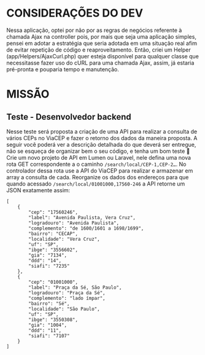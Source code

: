 # CONSIDERAÇÕES DO DEV
Nessa aplicação, optei por não por as regras de negócios referente à chamada Ajax na controller pois, por mais que seja uma aplicação simples, pensei em adotar a estratégia que seria adotada em uma situação real afim de evitar repetição de código e reaproveitamento. Então, criei um Helper (app/Helpers/AjaxCurl.php) quer esteja disponível para  qualquer classe que necessitasse fazer uso do cURL para uma chamada Ajax, assim, já estaria pré-pronta e pouparia tempo e manutenção.


# MISSÃO
## Teste - Desenvolvedor backend
Nesse teste será proposta a criação de uma API para realizar a consulta de vários CEPs no ViaCEP e fazer o retorno dos dados da maneira proposta. A seguir você poderá ver a descrição detalhada do que deverá ser entregue, não se esqueça de organizar bem o seu código, e tenha um bom teste 🙂​
Crie um novo projeto de API em Lumen ou Laravel, nele defina uma nova rota GET correspondente a o caminho `/search/local/CEP-1,CEP-2…`.
No controlador dessa rota use a API do ViaCEP para realizar e armazenar em array a consulta de cada.
Reorganize os dados dos endereços para que quando acessado `/search/local/01001000,17560-246` a API retorne um JSON exatamente assim:

    [
        {
            "cep": "17560246",
            "label": "Avenida Paulista, Vera Cruz",
            "logradouro": "Avenida Paulista",
            "complemento": "de 1600/1601 a 1698/1699",
            "bairro": "CECAP",
            "localidade": "Vera Cruz",
            "uf": "SP",
            "ibge": "3556602",
            "gia": "7134",
            "ddd": "14",
            "siafi": "7235"
        },
        {
            "cep": "01001000",
            "label": "Praça da Sé, São Paulo",
            "logradouro": "Praça da Sé",
            "complemento": "lado ímpar",
            "bairro": "Sé",
            "localidade": "São Paulo",
            "uf": "SP",
            "ibge": "3550308",
            "gia": "1004",
            "ddd": "11",
            "siafi": "7107"
        }
    ]
